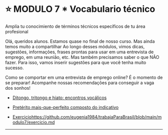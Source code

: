 # :star: MODULO 7 *   Vocabulario técnico

Amplía tu conocimiento de términos técnicos específicos de tu área profesional

Olá, queridos alunos. Estamos quase no final de nosso curso. Mas ainda temos muito a
compartilhar
Ao longo desses módulos, vimos dicas, sugestões, informações, frases prontas para usar em
uma entrevista de emprego, em uma reunião, etc.
Mas também precisamos saber o que NÃO fazer.
Para isso, vamos inserir sugestões para que você tenha muito sucesso.

Como se comportar em uma entrevista de emprego online?
É o momento de se preparar! Acompanhe nossas recomendações para conseguir a vaga dos
sonhos!


- [Ditongo, tritongo e hiato: encontros vocálicos](https://github.com/eugenia1984/trabajaParaBrasil/blob/main/modulo7/ditongo_tritongo_hiato.md)

- [Pretérito mais-que-perfeito composto do indicativo](https://github.com/eugenia1984/trabajaParaBrasil/blob/main/modulo7/preterito_mais_que_perfeito_composto_do_indicativo.md)

- [Exercicio](https://github.com/eugenia1984/trabajaParaBrasil/blob/main/modulo7/exercicio.md)https://github.com/eugenia1984/trabajaParaBrasil/blob/main/modulo7/exercicio.md

---  

